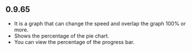 ## 0.9.65

* It is a graph that can change the speed and overlap the graph 100% or more.
* Shows the percentage of the pie chart.
* You can view the percentage of the progress bar.
